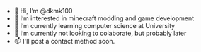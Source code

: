 - 👋 Hi, I’m @dkmk100
- 👀 I’m interested in minecraft modding and game development
- 🌱 I’m currently learning computer science at University
- 💞️ I’m currently not looking to colaborate, but probably later
- 📫 I'll post a contact method soon.
